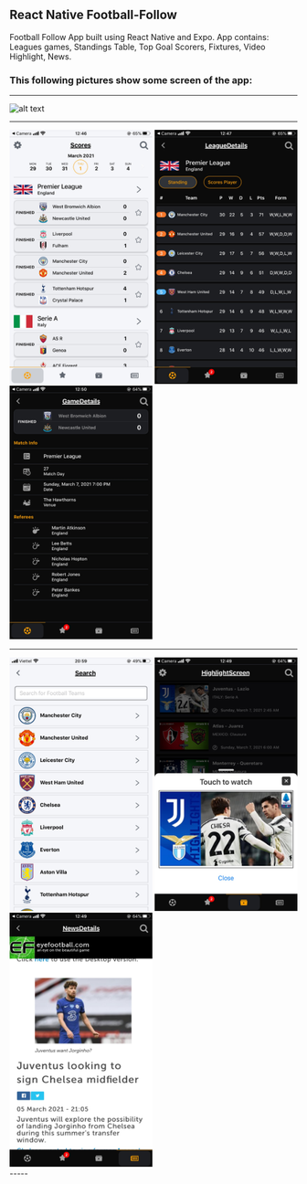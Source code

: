 ## React Native Football-Follow

Football Follow App built using React Native and Expo. App contains: Leagues games, Standings Table, Top Goal Scorers, Fixtures, Video Highlight, News.

### This following pictures show some screen of the app:

-----

<div style style="display:flex;flex-direction:row;">
  <img src="https://github.com/hyperaktiv/football-follow/blob/master/assets/README/ezgif.com-gif-maker.gif" alt="alt text" width="250">
</div>

-----

<div style style="display:flex;flex-direction:row;">
  <img src="https://github.com/hyperaktiv/football-follow/blob/master/assets/README/scores.jpg" alt="alt text" width="250">
  <img src="https://github.com/hyperaktiv/football-follow/blob/master/assets/README/table.jpg" alt="alt text" width="250">
  <img src="https://github.com/hyperaktiv/football-follow/blob/master/assets/README/details.jpg" alt="alt text" width="250">
</div>

-----

<div style style="display:flex;flex-direction:row;">
  <img src="https://github.com/hyperaktiv/football-follow/blob/master/assets/README/search.jpg" alt="alt text" width="250">
  <img src="https://github.com/hyperaktiv/football-follow/blob/master/assets/README/highlight.jpg" alt="alt text" width="250">
  <img src="https://github.com/hyperaktiv/football-follow/blob/master/assets/README/news.jpg" alt="alt text" width="250">
</div>
-----
